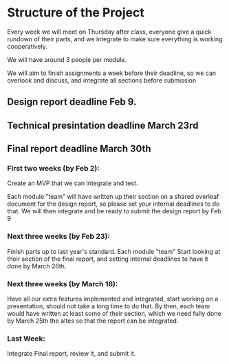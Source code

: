# Structure of the Project

Every week we will meet on Thursday after class, everyone give a quick rundown of their parts, and we integrate to make sure everything is working cooperatively.

We will have around 3 people per module. 

We will aim to finish assignments a week before their deadline, so we can overlook and discuss, and integrate all sections before submission

## Design report deadline Feb 9.

## Technical presintation deadline March 23rd

## Final report deadline March 30th


### First two weeks (by Feb 2):

Create an MVP that we can integrate and test. 

Each module "team" will have written up their section on a shared overleaf document for the design report, so please set your internal deadlines to do that. We will then integrate and be ready to submit the design report by Feb 9

### Next three weeks (by Feb 23):

Finish parts up to last year's standard. Each module "team" Start looking at their section of the final report, and setting internal deadlines to have it done by March 26th.

### Next three weeks (by March 16):

Have all our extra features implemented and integrated, start working on a presentation, should not take a long time to do that. By then, each team would have written at least some of their section, which we need fully done by March 25th the altes so that the report can be integrated.

### Last Week:

Integrate Final report, review it, and submit it.




